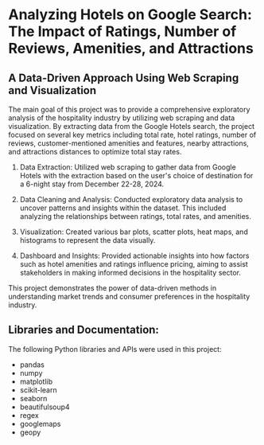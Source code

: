 # Analyzing Hotels on Google Search: The Impact of Ratings, Number of Reviews, Amenities, and Attractions
## A Data-Driven Approach Using Web Scraping and Visualization

The main goal of this project was to provide a comprehensive exploratory analysis of the hospitality industry by utilizing web scraping and data visualization. By extracting data from the Google Hotels search, the project focused on several key metrics including total rate, hotel ratings, number of reviews, customer-mentioned amenities and features, nearby attractions, and attractions distances to optimize total stay rates.

1. Data Extraction: Utilized web scraping to gather data from Google Hotels with the extraction based on the user's choice of destination for a 6-night stay from December 22-28, 2024.

2. Data Cleaning and Analysis: Conducted exploratory data analysis to uncover patterns and insights within the dataset. This included analyzing the relationships between ratings, total rates, and amenities.

3. Visualization: Created various bar plots, scatter plots, heat maps, and histograms to represent the data visually.

4. Dashboard and Insights: Provided actionable insights into how factors such as hotel amenities and ratings influence pricing, aiming to assist stakeholders in making informed decisions in the hospitality sector.

This project demonstrates the power of data-driven methods in understanding market trends and consumer preferences in the hospitality industry.

## Libraries and Documentation:  

The following Python libraries and APIs were used in this project: 

- pandas
- numpy
- matplotlib
- scikit-learn
- seaborn
- beautifulsoup4
- regex
- googlemaps
- geopy
